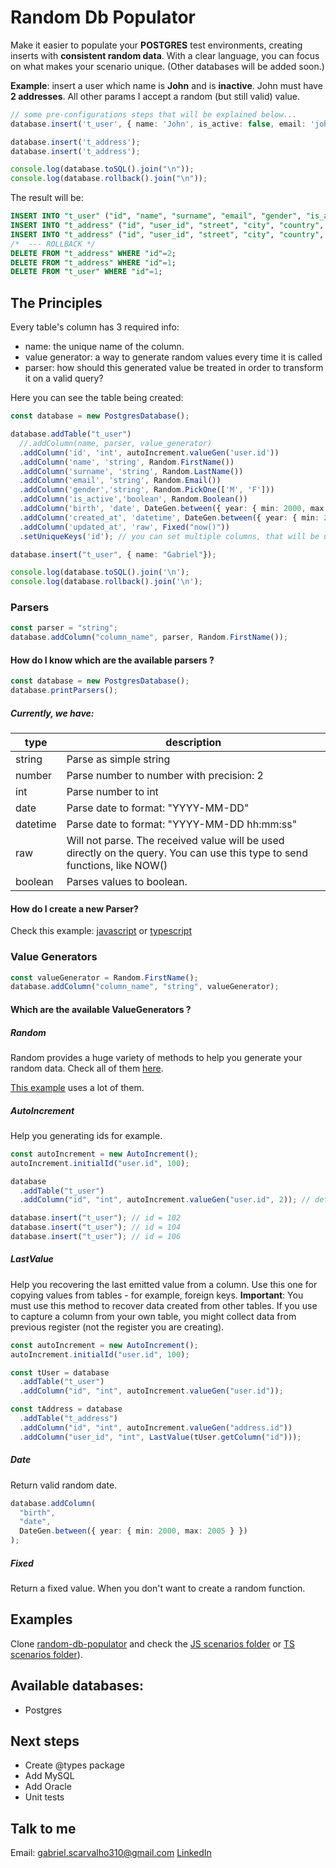 # Random Db Populator

Make it easier to populate your **POSTGRES** test environments, creating inserts with **consistent random data**. With a clear language, you can focus on what makes your scenario unique. (Other databases will be added soon.)

**Example**: insert a user which name is **John** and is **inactive**. John must have **2 addresses**.
All other params I accept a random (but still valid) value.

```typescript
// some pre-configurations steps that will be explained below...
database.insert('t_user', { name: 'John', is_active: false, email: 'john@doe.com' });

database.insert('t_address');
database.insert('t_address');

console.log(database.toSQL().join("\n"));
console.log(database.rollback().join("\n"));
```

The result will be:

```sql
INSERT INTO "t_user" ("id", "name", "surname", "email", "gender", "is_active", "birth", "created_at", "updated_at") VALUES (1, 'John', 'Bryant', 'john@doe.com', 'M', false, '2001-12-03', '2019-05-18 06:21:46', now());
INSERT INTO "t_address" ("id", "user_id", "street", "city", "country", "postcode", "phone", "receiver_name") VALUES (1, 1, 'Mofup Mill', 'Zadowwip', 'Congo - Brazzaville', '11216-075', '86 0451-9903', 'Norman Jackson');
INSERT INTO "t_address" ("id", "user_id", "street", "city", "country", "postcode", "phone", "receiver_name") VALUES (2, 1, 'Hepvep Grove', 'Jellebo', 'Puerto Rico', '05799-907', '36 3499-6594', 'Lucas Norris');
/*  --- ROLLBACK */ 
DELETE FROM "t_address" WHERE "id"=2;
DELETE FROM "t_address" WHERE "id"=1;
DELETE FROM "t_user" WHERE "id"=1;
```

## The Principles

Every table's column has 3 required info:

- name: the unique name of the column.
- value generator: a way to generate random values every time it is called
- parser: how should this generated value be treated in order to transform it on a valid query?

Here you can see the table being created:

```typescript
const database = new PostgresDatabase();

database.addTable("t_user")
  //.addColumn(name, parser, value_generator)
  .addColumn('id', 'int', autoIncrement.valueGen('user.id'))
  .addColumn('name', 'string', Random.FirstName())
  .addColumn('surname', 'string', Random.LastName())
  .addColumn('email', 'string', Random.Email())
  .addColumn('gender','string', Random.PickOne(['M', 'F']))
  .addColumn('is_active','boolean', Random.Boolean())
  .addColumn('birth', 'date', DateGen.between({ year: { min: 2000, max: 2005 }}))
  .addColumn('created_at', 'datetime', DateGen.between({ year: { min: 2019, max: 2020 }}))
  .addColumn('updated_at', 'raw', Fixed("now()"))
  .setUniqueKeys('id'); // you can set multiple columns, that will be used at rollback process.

database.insert("t_user", { name: "Gabriel"});

console.log(database.toSQL().join('\n');
console.log(database.rollback().join('\n');

```

### Parsers

```typescript
const parser = "string";
database.addColumn("column_name", parser, Random.FirstName());
```

#### How do I know which are the available parsers ?

```typescript
const database = new PostgresDatabase();
database.printParsers();
```

##### Currently, we have:

|**type**| **description**|
|--|--|
|string| Parse as simple string|
|number| Parse number to number with precision: 2|
|int| Parse number to int|
|date| Parse date to format: "YYYY-MM-DD"|
|datetime| Parse date to format: "YYYY-MM-DD hh:mm:ss"|
|raw| Will not parse. The received value will be used directly on the query. You can use this type to send functions, like NOW()|
|boolean| Parses values to boolean.|

#### How do I create a new Parser?

Check this example: [javascript](https://github.com/gabrielscarvalho/random-db-populator-example/blob/master/scenarios/3-new-parser.js) or [typescript](https://github.com/gabrielscarvalho/random-db-populator-example/blob/master/scenarios-ts/3-new-parser.ts)

### Value Generators

```typescript
const valueGenerator = Random.FirstName();
database.addColumn("column_name", "string", valueGenerator);
```

#### Which are the available ValueGenerators ?

##### Random

Random provides a huge variety of methods to help you generate your random data.
Check all of them [here](https://github.com/gabrielscarvalho/random-db-populator/blob/master/src/core/value-generator/random.ts).

[This example](https://github.com/gabrielscarvalho/random-db-populator-example/blob/master/scenarios-ts/7-full-scenario.ts) uses a lot of them.

##### AutoIncrement

Help you generating ids for example.

```typescript
const autoIncrement = new AutoIncrement();
autoIncrement.initialId("user.id", 100);

database
  .addTable("t_user")
  .addColumn("id", "int", autoIncrement.valueGen("user.id", 2)); // default increaseBy = 1

database.insert("t_user"); // id = 102
database.insert("t_user"); // id = 104
database.insert("t_user"); // id = 106
```

##### LastValue

Help you recovering the last emitted value from a column.
Use this one for copying values from tables - for example, foreign keys.
**Important**: You must use this method to recover data created from other tables. If you use to capture a column from your own table, you might collect data from previous register (not the register you are creating).

```typescript
const autoIncrement = new AutoIncrement();
autoIncrement.initialId("user.id", 100);

const tUser = database
  .addTable("t_user")
  .addColumn("id", "int", autoIncrement.valueGen("user.id"));

const tAddress = database
  .addTable("t_address")
  .addColumn("id", "int", autoIncrement.valueGen("address.id"))
  .addColumn("user_id", "int", LastValue(tUser.getColumn("id")));
```

##### Date

Return valid random date.

```typescript
database.addColumn(
  "birth",
  "date",
  DateGen.between({ year: { min: 2000, max: 2005 } })
);
```

##### Fixed

Return a fixed value. When you don't want to create a random function.

## Examples

Clone [random-db-populator](https://github.com/gabrielscarvalho/random-db-populator-example) and check the [JS scenarios folder](https://github.com/gabrielscarvalho/random-db-populator-example/tree/master/scenarios) or [TS scenarios folder](https://github.com/gabrielscarvalho/random-db-populator-example/tree/master/scenarios-ts)).

## Available databases:

- Postgres

## Next steps

- Create @types package
- Add MySQL
- Add Oracle
- Unit tests

## Talk to me

Email: gabriel.scarvalho310@gmail.com
[LinkedIn](https://www.linkedin.com/in/gabriel-santos-carvalho-3b1978142/)
